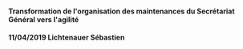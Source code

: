 #### Transformation de l'organisation des maintenances du Secrétariat Général vers l'agilité  
    

#### 11/04/2019                    Lichtenauer Sébastien

